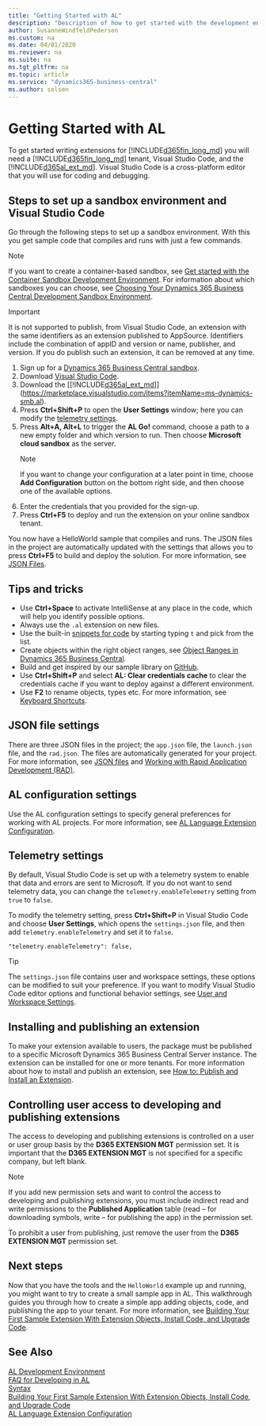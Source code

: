 ```yaml
---
title: "Getting Started with AL"
description: "Description of how to get started with the development environment"
author: SusanneWindfeldPedersen
ms.custom: na
ms.date: 04/01/2020
ms.reviewer: na
ms.suite: na
ms.tgt_pltfrm: na
ms.topic: article
ms.service: "dynamics365-business-central"
ms.author: solsen
---
```


# Getting Started with AL

To get started writing extensions for [!INCLUDE[d365fin_long_md](includes/d365fin_long_md.md)] you will need a [!INCLUDE[d365fin_long_md](includes/d365fin_long_md.md)] tenant, Visual Studio Code, and the [!INCLUDE[d365al_ext_md](../includes/d365al_ext_md.md)]. Visual Studio Code is a cross-platform editor that you will use for coding and debugging.

## Steps to set up a sandbox environment and Visual Studio Code

Go through the following steps to set up a sandbox environment. With this you get sample code that compiles and runs with just a few commands. 

> [!NOTE]  
> If you want to create a container-based sandbox, see [Get started with the Container Sandbox Development Environment](devenv-get-started-container-sandbox.md). For information about which sandboxes you can choose, see [Choosing Your Dynamics 365 Business Central Development Sandbox Environment](devenv-sandbox-overview.md).

> [!IMPORTANT]  
> It is not supported to publish, from Visual Studio Code, an extension with the same identifiers as an extension published to AppSource. Identifiers include the combination of appID and version or name, publisher, and version. If you do publish such an extension, it can be removed at any time.

1) Sign up for a [Dynamics 365 Business Central sandbox](https://signup.microsoft.com/signup?sku=6a4a1628-9b9a-424d-bed5-4118f0ede3fd&ru=https%3A%2F%2Fbusinesscentral.dynamics.com%2FSandbox%2F%3FredirectedFromSignup%3D1). 
2) Download [Visual Studio Code](https://code.visualstudio.com/Download).  
3) Download the [[!INCLUDE[d365al_ext_md](../includes/d365al_ext_md.md)]](https://marketplace.visualstudio.com/items?itemName=ms-dynamics-smb.al). 
4) Press **Ctrl+Shift+P** to open the **User Settings** window; here you can modify the [telemetry settings](devenv-get-started.md#telemetry-settings).
5) Press **Alt+A, Alt+L** to trigger the **AL Go!** command, choose a path to a new empty folder and which version to run. Then choose **Microsoft cloud sandbox** as the server.  
    > [!NOTE]  
    > If you want to change your configuration at a later point in time, choose **Add Configuration** button on the bottom right side, and then choose one of the available options.  
6) Enter the credentials that you provided for the sign-up.
7) Press **Ctrl+F5** to deploy and run the extension on your online sandbox tenant.  

You now have a HelloWorld sample that compiles and runs. The JSON files in the project are automatically updated with the settings that allows you to press **Ctrl+F5** to build and deploy the solution. For more information, see [JSON Files](devenv-json-files.md).

## Tips and tricks

+ Use **Ctrl+Space** to activate IntelliSense at any place in the code, which will help you identify possible options.
+ Always use the `.al` extension on new files.
+ Use the built-in [snippets for code](devenv-syntax.md#ExamplesOfSnippets) by starting typing `t` and pick from the list.
+ Create objects within the right object ranges, see [Object Ranges in Dynamics 365 Business Central](devenv-object-ranges.md).
+ Build and get inspired by our sample library on [GitHub](https://github.com/Microsoft/bctech).
+ Use **Ctrl+Shift+P** and select **AL: Clear credentials cache** to clear the credentials cache if you want to deploy against a different environment.
+ Use **F2** to rename objects, types etc. For more information, see [Keyboard Shortcuts](devenv-keyboard-shortcuts.md#editing-in-visual-studio-code).


## JSON file settings
There are three JSON files in the project; the `app.json` file, the `launch.json` file, and the `rad.json`. The files are automatically generated for your project. For more information, see [JSON files](devenv-json-files.md) and [Working with Rapid Application Development (RAD)](devenv-rad-publishing.md).

## AL configuration settings
Use the AL configuration settings to specify general preferences for working with AL projects. For more information, see [AL Language Extension Configuration](devenv-al-extension-configuration.md).

## Telemetry settings

By default, Visual Studio Code is set up with a telemetry system to enable that data and errors are sent to Microsoft. If you do not want to send telemetry data, you can change the `telemetry.enableTelemetry` setting from `true` to `false`. 

To modify the telemetry setting, press **Ctrl+Shift+P** in Visual Studio Code and choose **User Settings**, which opens the `settings.json` file, and then add `telemetry.enableTelemetry` and set it to `false`. 
```
"telemetry.enableTelemetry": false,
```

> [!TIP]  
> The `settings.json` file contains user and workspace settings, these options can be modified to suit your preference. If you want to modify Visual Studio Code editor options and functional behavior settings, see [User and Workspace Settings](https://code.visualstudio.com/docs/getstarted/settings).

<!-- 
## The symbol file
The symbol file contains metadata of the application. This is what your extension is being built on, and therefore the symbol file must be present. If it is not present, you will be prompted to download it. For more information about the platform symbol file, see [Symbols](devenv-symbols.md). -->

## Installing and publishing an extension

To make your extension available to users, the package must be published to a specific Microsoft Dynamics 365 Business Central Server instance. The extension can be installed for one or more tenants. For more information about how to install and publish an extension, see [How to: Publish and Install an Extension](devenv-how-publish-and-install-an-extension-v2.md). 

## Controlling user access to developing and publishing extensions

The access to developing and publishing extensions is controlled on a user or user group basis by the **D365 EXTENSION MGT** permission set. It is important that the **D365 EXTENSION MGT** is not specified for a specific company, but left blank.

> [!NOTE]  
> If you add new permission sets and want to control the access to developing and publishing extensions, you must include indirect read and write permissions to the **Published Application** table (read – for downloading symbols, write – for publishing the app) in the permission set.

To prohibit a user from publishing, just remove the user from the **D365 EXTENSION MGT** permission set. 

## Next steps

Now that you have the tools and the `HelloWorld` example up and running, you might want to try to create a small sample app in AL. This walkthrough guides you through how to create a simple app adding objects, code, and publishing the app to your tenant. For more information, see [Building Your First Sample Extension With Extension Objects, Install Code, and Upgrade Code](devenv-extension-example.md).

## See Also 

[AL Development Environment](devenv-reference-overview.md)  
[FAQ for Developing in AL](devenv-dev-faq.md)  
[Syntax](devenv-syntax.md)  
[Building Your First Sample Extension With Extension Objects, Install Code, and Upgrade Code](devenv-extension-example.md)  
[AL Language Extension Configuration](devenv-al-extension-configuration.md)   